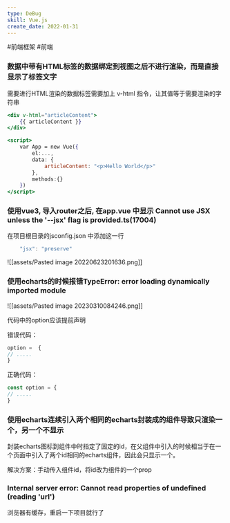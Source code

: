 ```yaml
---
type: DeBug
skill: Vue.js
create_date: 2022-01-31
---
```


#前端框架 #前端 


### 数据中带有HTML标签的数据绑定到视图之后不进行渲染，而是直接显示了标签文字

需要进行HTML渲染的数据标签需要加上 v-html 指令，让其值等于需要渲染的字符串

```jsx
<div v-html="articleContent">
    {{ articleContent }}
</div>

<script>
	var App = new Vue({
		el:...,
		data: {
			articleContent: "<p>Hello World</p>"
		},
		methods:{}
	})
</script>
```

### 使用vue3, 导入router之后, 在app.vue 中显示  Cannot use JSX unless the '--jsx' flag is provided.ts(17004)

在项目根目录的jsconfig.json 中添加这一行

```js
    "jsx": "preserve"
```

![[assets/Pasted image 20220623201636.png]]


### 使用echarts的时候报错TypeError: error loading dynamically imported module


![[assets/Pasted image 20230310084246.png]]

代码中的option应该提前声明

错误代码：

```js
option =  {
// .....
}
```

正确代码：

```js
const option = {
// .....
}
```


### 使用echarts连续引入两个相同的echarts封装成的组件导致只渲染一个，另一个不显示

封装echarts图标到组件中时指定了固定的id，在父组件中引入的时候相当于在一个页面中引入了两个id相同的echarts组件，因此会只显示一个。

解决方案：手动传入组件id，将id改为组件的一个prop




### Internal server error: Cannot read properties of undefined (reading 'url')

浏览器有缓存，重启一下项目就行了